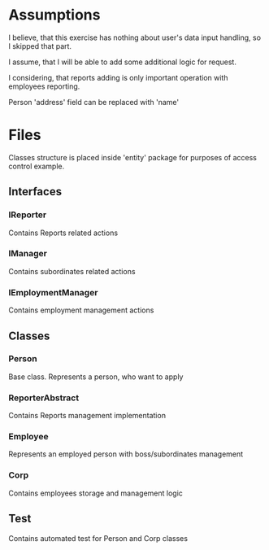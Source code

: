 # Assumptions
I believe, that this exercise has nothing about user's data input handling, so I skipped that part.

I assume, that I will be able to add some additional logic for request.

I considering, that reports adding is only important operation with employees reporting.

Person 'address' field can be replaced with 'name'

# Files
Classes structure is placed inside 'entity' package for purposes of access control example.

## Interfaces

### IReporter
Contains Reports related actions

### IManager
Contains subordinates related actions

### IEmploymentManager
Contains employment management actions

## Classes

### Person
Base class. Represents a person, who want to apply

### ReporterAbstract
Contains Reports management implementation

### Employee
Represents an employed person with boss/subordinates management

### Corp
Contains employees storage and management logic

## Test
Contains automated test for Person and Corp classes